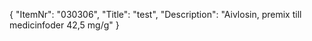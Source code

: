 {
  "ItemNr": "030306",
  "Title": "test",
  "Description": "Aivlosin, premix till medicinfoder 42,5 mg/g"
}